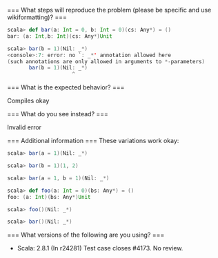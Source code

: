 === What steps will reproduce the problem (please be specific and use wikiformatting)? ===
```scala
scala> def bar(a: Int = 0, b: Int = 0)(cs: Any*) = ()
bar: (a: Int,b: Int)(cs: Any*)Unit

scala> bar(b = 1)(Nil: _*)
<console>:7: error: no `: _*' annotation allowed here
(such annotations are only allowed in arguments to *-parameters)
       bar(b = 1)(Nil: _*)
                     ^
```

=== What is the expected behavior? ===

Compiles okay

=== What do you see instead? ===

Invalid error

=== Additional information ===
These variations work okay:

```scala
scala> bar(a = 1)(Nil: _*)

scala> bar(b = 1)(1, 2)

scala> bar(a = 1, b = 1)(Nil: _*)

scala> def foo(a: Int = 0)(bs: Any*) = ()
foo: (a: Int)(bs: Any*)Unit

scala> foo()(Nil: _*)

scala> bar()(Nil: _*)
```

=== What versions of the following are you using? ===
  - Scala: 2.8.1
(In r24281) Test case closes #4173.  No review.

